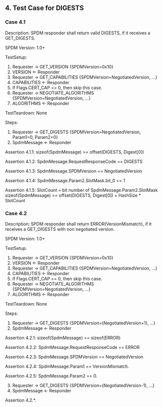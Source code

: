 ## 4. Test Case for DIGESTS

### Case 4.1

Description: SPDM responder shall return valid DIGESTS, if it receives a GET_DIGESTS.

SPDM Version: 1.0+

TestSetup:
1. Requester -> GET_VERSION {SPDMVersion=0x10}
2. VERSION <- Responder
3. Requester -> GET_CAPABILITIES {SPDMVersion=NegotiatedVersion, ...}
4. CAPABILITIES <- Responder
5. If Flags.CERT_CAP == 0, then skip this case.
6. Requester -> NEGOTIATE_ALGORITHMS {SPDMVersion=NegotiatedVersion, ...}
7. ALGORITHMS <- Responder

TestTeardown: None

Steps:
1. Requester -> GET_DIGESTS {SPDMVersion=NegotiatedVersion, Param1=0, Param2=0}
2. SpdmMessage <- Responder

Assertion 4.1.1:
    sizeof(SpdmMessage) >= offset(DIGESTS, Digest[0])

Assertion 4.1.2:
    SpdmMessage.RequestResponseCode == DIGESTS

Assertion 4.1.3:
    SpdmMessage.SPDMVersion == NegotiatedVersion

Assertion 4.1.4:
    SpdmMessage.Param2.SlotMask.bit_0 == 1

Assertion 4.1.5:
    SlotCount = bit number of SpdmMessage.Param2.SlotMask
    sizeof(SpdmMessage) >= offset(DIGESTS, Digest[0]) + HashSize * SlotCount

### Case 4.2

Description: SPDM responder shall return ERROR(VersionMismatch), if it receives a GET_DIGESTS with non negotiated version.

SPDM Version: 1.0+

TestSetup:
1. Requester -> GET_VERSION {SPDMVersion=0x10}
2. VERSION <- Responder
3. Requester -> GET_CAPABILITIES {SPDMVersion=NegotiatedVersion, ...}
4. CAPABILITIES <- Responder
5. If Flags.CERT_CAP == 0, then skip this case.
6. Requester -> NEGOTIATE_ALGORITHMS {SPDMVersion=NegotiatedVersion, ...}
7. ALGORITHMS <- Responder

TestTeardown: None

Steps:
1. Requester -> GET_DIGESTS {SPDMVersion=(NegotiatedVersion+1), ...}
2. SpdmMessage <- Responder

Assertion 4.2.1:
    sizeof(SpdmMessage) >= sizeof(ERROR)

Assertion 4.2.2:
    SpdmMessage.RequestResponseCode == ERROR

Assertion 4.2.3:
    SpdmMessage.SPDMVersion == NegotiatedVersion

Assertion 4.2.4:
    SpdmMessage.Param1 == VersionMismatch.

Assertion 4.2.5:
    SpdmMessage.Param2 == 0.

3. Requester -> GET_DIGESTS {SPDMVersion=(NegotiatedVersion-1), ...}
4. SpdmMessage <- Responder

Assertion 4.2.*.
